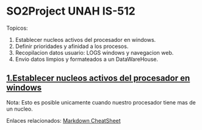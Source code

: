 # SO2Project UNAH IS-512
Topicos:
1. Establecer nucleos activos del procesador en windows.
2. Definir prioridades y afinidad a los procesos.
3. Recopilacion datos usuario: LOGS windows y navegacion web.
4. Envio datos limpios y formateados a un DataWareHouse.

## [1.Establecer nucleos activos del procesador en windows](https://drive.google.com/open?id=1krnGFfk5Gb-iPgyc14iGREDCppLntUGa)
Nota: Esto es posible unicamente cuando nuestro procesador tiene mas de un nucleo.



Enlaces relacionados:
[Markdown CheatSheet](https://github.com/adam-p/markdown-here/wiki/Markdown-Cheatsheet)
